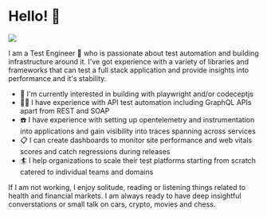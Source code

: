 # Hello! 👋

![](https://komarev.com/ghpvc/?username=avattipalli)

I am a Test Engineer 🥷 who is passionate about test automation and building infrastructure around it. I've got experience with a variety of libraries and frameworks that can test a full stack application and provide insights into performance and it's stability.

- 🏃 I'm currently interested in building with playwright and/or codeceptjs
- 🐕‍🦺 I have experience with API test automation including GraphQL APIs apart from REST and SOAP
- ☎️ I have experience with setting up opentelemetry and instrumentation into applications and gain visibility into traces spanning across services
- 📋 I can create dashboards to monitor site performance and web vitals scores and catch regressions during releases
- 🏄 I help organizations to scale their test platforms starting from scratch catered to individual teams and domains

If I am not working, I enjoy solitude, reading or listening things related to health and financial markets. I am always ready to have deep insightful converstations or small talk on cars, crypto, movies and chess.
